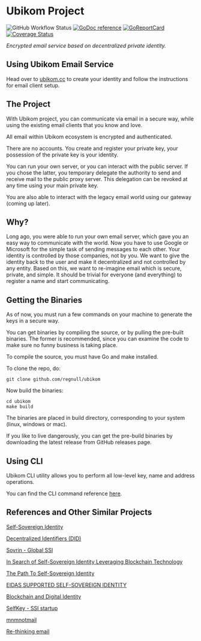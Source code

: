 # Ubikom Project
![GitHub Workflow Status](https://github.com/regnull/ubikom/actions/workflows/go.yml/badge.svg)
[![GoDoc reference](https://img.shields.io/badge/godoc-reference-blue.svg)](https://godoc.org/github.com/regnull/ubikom)
[![GoReportCard](https://goreportcard.com/badge/github.com/regnull/ubikom)](https://goreportcard.com/report/github.com/regnull/ubikom)
[![Coverage Status](https://coveralls.io/repos/github/regnull/ubikom/badge.svg?branch=master&foo=bar1)](https://coveralls.io/github/regnull/ubikom?branch=master&foo=bar)

*Encrypted email service based on decentralized private identity.*

## Using Ubikom Email Service

Head over to [ubikom.cc](https://ubikom.cc) to create your identity and follow the instructions for email client setup.

## The Project

With Ubikom project, you can communicate via email in a secure way, while using the existing email clients that you know and love.

All email within Ubikom ecosystem is encrypted and authenticated.

There are no accounts. You create and register your private key, your possession of the private key is your identity.

You can run your own server, or you can interact with the public server. If you chose the latter, you temporary delegate the authority
to send and receive mail to the public proxy server. This delegation can be revoked at any time using your main private key.

You are also able to interact with the legacy email world using our gateway (coming up later).

## Why?

Long ago, you were able to run your own email server, which gave you an easy way to communicate with the world. Now you have to use Google or Microsoft for the simple task of sending messages to each other. Your identity is controlled by those companies, not by you. We want to give the identity back to the user and make it decentralized and not controlled by any entity. Based on this, we want to re-imagine email which is secure, private, and simple. It should be trivial for everyone (and everything) to register a name and start communicating.

## Getting the Binaries

As of now, you must run a few commands on your machine to generate the keys in a secure way. 

You can get binaries by compiling the source, or by pulling the pre-built binaries. The former is recommended, since you can examine the code to make sure no funny business is taking place. 

To compile the source, you must have Go and make installed.

To clone the repo, do:

```
git clone github.com/regnull/ubikom
```

Now build the binaries:

```
cd ubikom
make build
```

The binaries are placed in build directory, corresponding to your system (linux, windows or mac).

If you like to live dangerously, you can get the pre-build binaries by downloading the latest release from GitHub releases page.

## Using CLI

Ubikom CLI utility allows you to perform all low-level key, name and address operations. 

You can find the CLI command reference [here](https://github.com/regnull/ubikom/blob/master/doc/cli.md).

## References and Other Similar Projects

[Self-Sovereign Identity](https://en.wikipedia.org/wiki/Self-sovereign_identity)

[Decentralized Identifiers (DID)](https://www.w3.org/TR/did-core/)

[Sovrin - Global SSI](https://sovrin.org)

[In Search of Self-Sovereign Identity Leveraging Blockchain Technology](https://ieeexplore.ieee.org/document/8776589)

[The Path To Self-Sovereign Identity](http://www.lifewithalacrity.com/2016/04/the-path-to-self-soverereign-identity.html)

[EIDAS SUPPORTED SELF-SOVEREIGN IDENTITY](https://ec.europa.eu/futurium/en/system/files/ged/eidas_supported_ssi_may_2019_0.pdf)

[Blockchain and Digital Identity](https://www.eublockchainforum.eu/sites/default/files/report_identity_v0.9.4.pdf)

[SelfKey - SSI startup](https://selfkey.org)

[mnmnotmail](https://mnmnotmail.org)

[Re-thinking email](https://liw.fi/rethinking-email/)
